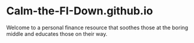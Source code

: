 # Calm-the-FI-Down.github.io
Welcome to a personal finance resource that soothes those at the boring middle and educates those on their way.
